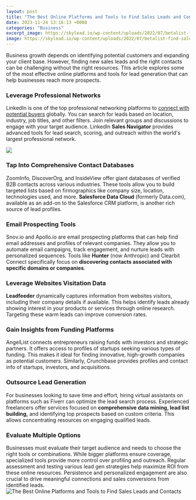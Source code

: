 ```yaml
---
layout: post
title: "The Best Online Platforms and Tools to Find Sales Leads and Contacts"
date: 2023-11-24 13:16:13 +0000
categories: "Business"
excerpt_image: https://skylead.io/wp-content/uploads/2022/07/betalist-find-sales-leads-outside-linkedin-generate-b2b-leads-startups.png
image: https://skylead.io/wp-content/uploads/2022/07/betalist-find-sales-leads-outside-linkedin-generate-b2b-leads-startups.png
---
```


Business growth depends on identifying potential customers and expanding your client base. However, finding new sales leads and the right contacts can be challenging without the right resources. This article explores some of the most effective online platforms and tools for lead generation that can help businesses reach more prospects.
### Leverage Professional Networks
LinkedIn is one of the top professional networking platforms to [connect with potential buyers](https://store.fi.io.vn/woman-cant-resist-her-shiba-inu-dog-lover-1) globally. You can search for leads based on location, industry, job titles, and other filters. Join relevant groups and discussions to engage with your target audience. LinkedIn **Sales Navigator** provides advanced tools for lead search, scoring, and outreach within the world's largest professional network. 

![](https://blueatlas-13bc3.kxcdn.com/wp-content/uploads/2018/10/image_1-3-1.jpeg)
### Tap Into Comprehensive Contact Databases
ZoomInfo, DiscoverOrg, and InsideView offer giant databases of verified B2B contacts across various industries. These tools allow you to build targeted lists based on firmographics like company size, location, technologies used, and more. **Salesforce Data Cloud** (formerly Data.com), available as an add-on to the Salesforce CRM platform, is another rich source of lead profiles.
### Email Prospecting Tools
Snov.io and Apollo.io are email prospecting platforms that can help find email addresses and profiles of relevant companies. They allow you to automate email campaigns, track engagement, and nurture leads with personalized sequences. Tools like **Hunter** (now Anthropic) and Clearbit Connect specifically focus on **discovering contacts associated with specific domains or companies**. 
### Leverage Websites Visitation Data
**Leadfeeder** dynamically captures information from websites visitors, including their company details if available. This helps identify leads already showing interest in your products or services through online research. Targeting these warm leads can improve conversion rates. 
### Gain Insights from Funding Platforms
AngelList connects entrepreneurs raising funds with investors and strategic partners. It offers access to profiles of startups seeking various types of funding. This makes it ideal for finding innovative, high-growth companies as potential customers. Similarly, Crunchbase provides profiles and contact info of startups, investors, and acquisitions.
### Outsource Lead Generation
For businesses looking to save time and effort, hiring virtual assistants on platforms such as Fiverr can optimize the lead search process. Experienced freelancers offer services focused on **comprehensive data mining, lead list building,** and identifying top prospects based on custom criteria. This allows concentrating resources on engaging qualified leads.
### Evaluate Multiple Options 
Businesses must evaluate their target audience and needs to choose the right tools or combinations. While bigger platforms ensure coverage, specialized tools provide more control over profiling and outreach. Regular assessment and testing various lead gen strategies help maximize ROI from these online resources. Persistence and personalized engagement are also crucial to drive meaningful connections and sales conversions from identified leads.
![The Best Online Platforms and Tools to Find Sales Leads and Contacts](https://skylead.io/wp-content/uploads/2022/07/betalist-find-sales-leads-outside-linkedin-generate-b2b-leads-startups.png)